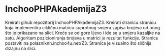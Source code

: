 # InchooPHPAkademijaZ3
Kreirati gihub repozitorij InchooPHPAkademijaZ3. Kreirati stranicu stranicu koja implementira cikličnu matricu suprotnog smjera zapisa brojeva od onog što je prikazano na slici. Kreće se od gore lijevo i ide se u smjeru kazaljke na satu. Algoritam pozicioniranja brojeva u matrici je rezultat funkcije. Stranicu postaviti na polazniknn.inchoo4u.net/Z3. Stranica je vizualno što sličnija dizajnu na slici.
